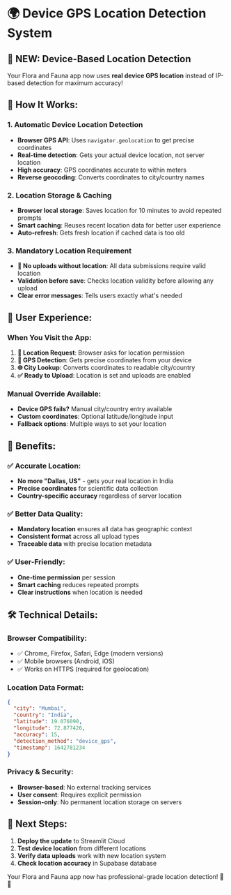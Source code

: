 # 🌍 Device GPS Location Detection System

## 📱 **NEW: Device-Based Location Detection**

Your Flora and Fauna app now uses **real device GPS location** instead of IP-based detection for maximum accuracy!

## 🎯 **How It Works:**

### **1. Automatic Device Location Detection**
- **Browser GPS API**: Uses `navigator.geolocation` to get precise coordinates
- **Real-time detection**: Gets your actual device location, not server location
- **High accuracy**: GPS coordinates accurate to within meters
- **Reverse geocoding**: Converts coordinates to city/country names

### **2. Location Storage & Caching**
- **Browser local storage**: Saves location for 10 minutes to avoid repeated prompts
- **Smart caching**: Reuses recent location data for better user experience
- **Auto-refresh**: Gets fresh location if cached data is too old

### **3. Mandatory Location Requirement**
- **🚫 No uploads without location**: All data submissions require valid location
- **Validation before save**: Checks location validity before allowing any upload
- **Clear error messages**: Tells users exactly what's needed

## 🔧 **User Experience:**

### **When You Visit the App:**
1. **📍 Location Request**: Browser asks for location permission
2. **🎯 GPS Detection**: Gets precise coordinates from your device
3. **🌐 City Lookup**: Converts coordinates to readable city/country
4. **✅ Ready to Upload**: Location is set and uploads are enabled

### **Manual Override Available:**
- **Device GPS fails?** Manual city/country entry available
- **Custom coordinates**: Optional latitude/longitude input
- **Fallback options**: Multiple ways to set your location

## 🌟 **Benefits:**

### **✅ Accurate Location:**
- **No more "Dallas, US"** - gets your real location in India
- **Precise coordinates** for scientific data collection
- **Country-specific accuracy** regardless of server location

### **✅ Better Data Quality:**
- **Mandatory location** ensures all data has geographic context
- **Consistent format** across all upload types
- **Traceable data** with precise location metadata

### **✅ User-Friendly:**
- **One-time permission** per session
- **Smart caching** reduces repeated prompts
- **Clear instructions** when location is needed

## 🛠️ **Technical Details:**

### **Browser Compatibility:**
- ✅ Chrome, Firefox, Safari, Edge (modern versions)
- ✅ Mobile browsers (Android, iOS)
- ✅ Works on HTTPS (required for geolocation)

### **Location Data Format:**
```json
{
  "city": "Mumbai",
  "country": "India", 
  "latitude": 19.076090,
  "longitude": 72.877426,
  "accuracy": 15,
  "detection_method": "device_gps",
  "timestamp": 1642781234
}
```

### **Privacy & Security:**
- **Browser-based**: No external tracking services
- **User consent**: Requires explicit permission
- **Session-only**: No permanent location storage on servers

## 🚀 **Next Steps:**

1. **Deploy the update** to Streamlit Cloud
2. **Test device location** from different locations
3. **Verify data uploads** work with new location system
4. **Check location accuracy** in Supabase database

Your Flora and Fauna app now has professional-grade location detection! 🌿📍
